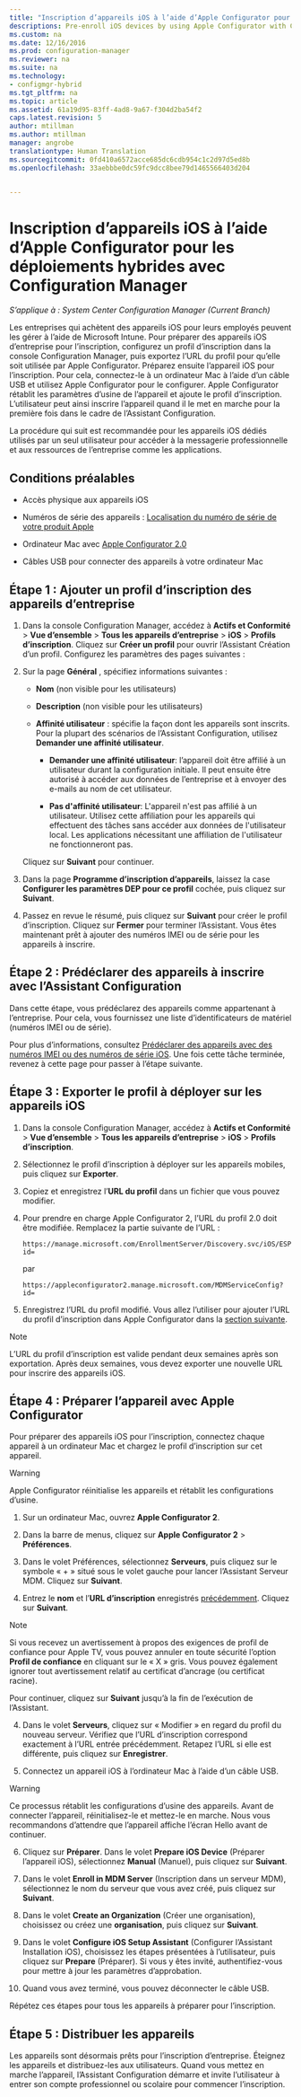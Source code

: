 ```yaml
---
title: "Inscription d’appareils iOS à l’aide d’Apple Configurator pour les déploiements hybrides avec Configuration Manager | Microsoft Docs"
descriptions: Pre-enroll iOS devices by using Apple Configurator with Configuration Manager.
ms.custom: na
ms.date: 12/16/2016
ms.prod: configuration-manager
ms.reviewer: na
ms.suite: na
ms.technology:
- configmgr-hybrid
ms.tgt_pltfrm: na
ms.topic: article
ms.assetid: 61a19d95-83ff-4ad8-9a67-f304d2ba54f2
caps.latest.revision: 5
author: mtillman
ms.author: mtillman
manager: angrobe
translationtype: Human Translation
ms.sourcegitcommit: 0fd410a6572acce685dc6cdb954c1c2d97d5ed8b
ms.openlocfilehash: 33aebbbe0dc59fc9dcc8bee79d1465566403d204


---
```

# <a name="ios-hybrid-enrollment-using-apple-configurator-with-configuration-manager"></a>Inscription d’appareils iOS à l’aide d’Apple Configurator pour les déploiements hybrides avec Configuration Manager

*S’applique à : System Center Configuration Manager (Current Branch)*

Les entreprises qui achètent des appareils iOS pour leurs employés peuvent les gérer à l’aide de Microsoft Intune. Pour préparer des appareils iOS d’entreprise pour l’inscription, configurez un profil d’inscription dans la console Configuration Manager, puis exportez l’URL du profil pour qu’elle soit utilisée par Apple Configurator. Préparez ensuite l’appareil iOS pour l’inscription. Pour cela, connectez-le à un ordinateur Mac à l’aide d’un câble USB et utilisez Apple Configurator pour le configurer. Apple Configurator rétablit les paramètres d’usine de l’appareil et ajoute le profil d’inscription. L’utilisateur peut ainsi inscrire l’appareil quand il le met en marche pour la première fois dans le cadre de l’Assistant Configuration.

La procédure qui suit est recommandée pour les appareils iOS dédiés utilisés par un seul utilisateur pour accéder à la messagerie professionnelle et aux ressources de l’entreprise comme les applications.  

## <a name="prerequisites"></a>Conditions préalables  

-   Accès physique aux appareils iOS  

-   Numéros de série des appareils : [Localisation du numéro de série de votre produit Apple](https://support.apple.com/en-us/HT204308)  

-   Ordinateur Mac avec [Apple Configurator 2.0](http://go.microsoft.com/fwlink/?LinkId=518017)  

-   Câbles USB pour connecter des appareils à votre ordinateur Mac  

## <a name="step-1-add-a-corporate-owned-device-enrollment-profile"></a>Étape 1 : Ajouter un profil d’inscription des appareils d’entreprise

1.  Dans la console Configuration Manager, accédez à **Actifs et Conformité** > **Vue d’ensemble** > **Tous les appareils d’entreprise** > **iOS** > **Profils d’inscription**. Cliquez sur **Créer un profil** pour ouvrir l’Assistant Création d’un profil. Configurez les paramètres des pages suivantes :  

2.  Sur la page **Général** , spécifiez informations suivantes :  

    -   **Nom** (non visible pour les utilisateurs)  

    -   **Description** (non visible pour les utilisateurs)  

    -   **Affinité utilisateur** : spécifie la façon dont les appareils sont inscrits. Pour la plupart des scénarios de l’Assistant Configuration, utilisez **Demander une affinité utilisateur**.  

        -   **Demander une affinité utilisateur**: l’appareil doit être affilié à un utilisateur durant la configuration initiale. Il peut ensuite être autorisé à accéder aux données de l’entreprise et à envoyer des e-mails au nom de cet utilisateur.  

        -   **Pas d'affinité utilisateur**: L'appareil n'est pas affilié à un utilisateur. Utilisez cette affiliation pour les appareils qui effectuent des tâches sans accéder aux données de l'utilisateur local. Les applications nécessitant une affiliation de l'utilisateur ne fonctionneront pas.

    Cliquez sur **Suivant** pour continuer.  

3.  Dans la page **Programme d’inscription d’appareils**, laissez la case **Configurer les paramètres DEP pour ce profil** cochée, puis cliquez sur **Suivant**.  

4.  Passez en revue le résumé, puis cliquez sur **Suivant** pour créer le profil d’inscription. Cliquez sur **Fermer** pour terminer l’Assistant. Vous êtes maintenant prêt à ajouter des numéros IMEI ou de série pour les appareils à inscrire.  

## <a name="step-2-predeclare-devices-to-enroll-with-setup-assistant"></a>Étape 2 : Prédéclarer des appareils à inscrire avec l’Assistant Configuration

Dans cette étape, vous prédéclarez des appareils comme appartenant à l’entreprise. Pour cela, vous fournissez une liste d’identificateurs de matériel (numéros IMEI ou de série).

Pour plus d’informations, consultez [Prédéclarer des appareils avec des numéros IMEI ou des numéros de série iOS](predeclare-devices-with-hardware-id.md). Une fois cette tâche terminée, revenez à cette page pour passer à l’étape suivante.

## <a name="step-3-export-the-profile-to-deploy-to-ios-devices"></a>Étape 3 : Exporter le profil à déployer sur les appareils iOS

1.  Dans la console Configuration Manager, accédez à **Actifs et Conformité** > **Vue d’ensemble** > **Tous les appareils d’entreprise** > **iOS** > **Profils d’inscription**.

2.  Sélectionnez le profil d’inscription à déployer sur les appareils mobiles, puis cliquez sur **Exporter**.

3.  Copiez et enregistrez l’**URL du profil** dans un fichier que vous pouvez modifier.   

4.  Pour prendre en charge Apple Configurator 2, l’URL du profil 2.0 doit être modifiée. Remplacez la partie suivante de l’URL :  

    ```  
    https://manage.microsoft.com/EnrollmentServer/Discovery.svc/iOS/ESProxy?id=  

    ```  

     par  

    ```  
    https://appleconfigurator2.manage.microsoft.com/MDMServiceConfig?id=  

    ```

5.  Enregistrez l’URL du profil modifié. Vous allez l’utiliser pour ajouter l’URL du profil d’inscription dans Apple Configurator dans la [section suivante](#step-4-prepare-the-device-with-apple-configurator).  

> [!NOTE]
> L’URL du profil d’inscription est valide pendant deux semaines après son exportation. Après deux semaines, vous devez exporter une nouvelle URL pour inscrire des appareils iOS.

## <a name="step-4-prepare-the-device-with-apple-configurator"></a>Étape 4 : Préparer l’appareil avec Apple Configurator

Pour préparer des appareils iOS pour l’inscription, connectez chaque appareil à un ordinateur Mac et chargez le profil d’inscription sur cet appareil.  

> [!WARNING]  
>  Apple Configurator réinitialise les appareils et rétablit les configurations d’usine.  

1.  Sur un ordinateur Mac, ouvrez **Apple Configurator 2**.  

2.  Dans la barre de menus, cliquez sur **Apple Configurator 2** > **Préférences**.  

2.  Dans le volet Préférences, sélectionnez **Serveurs**, puis cliquez sur le symbole « + » situé sous le volet gauche pour lancer l’Assistant Serveur MDM. Cliquez sur **Suivant**.  

3.  Entrez le **nom** et l’**URL d’inscription** enregistrés [précédemment](#step-3-export-the-profile-to-deploy-to-ios-devices). Cliquez sur **Suivant**.  

   > [!NOTE]
   > Si vous recevez un avertissement à propos des exigences de profil de confiance pour Apple TV, vous pouvez annuler en toute sécurité l’option **Profil de confiance** en cliquant sur le « X » gris. Vous pouvez également ignorer tout avertissement relatif au certificat d’ancrage (ou certificat racine).

   Pour continuer, cliquez sur **Suivant** jusqu’à la fin de l’exécution de l’Assistant.  

4.  Dans le volet **Serveurs**, cliquez sur « Modifier » en regard du profil du nouveau serveur. Vérifiez que l’URL d’inscription correspond exactement à l’URL entrée précédemment. Retapez l’URL si elle est différente, puis cliquez sur **Enregistrer**.  

5.  Connectez un appareil iOS à l’ordinateur Mac à l’aide d’un câble USB.  

  > [!WARNING]  
  >  Ce processus rétablit les configurations d’usine des appareils. Avant de connecter l’appareil, réinitialisez-le et mettez-le en marche. Nous vous recommandons d’attendre que l’appareil affiche l’écran Hello avant de continuer.  

6.  Cliquez sur **Préparer**. Dans le volet **Prepare iOS Device** (Préparer l’appareil iOS), sélectionnez **Manual** (Manuel), puis cliquez sur **Suivant**.  

7.  Dans le volet **Enroll in MDM Server** (Inscription dans un serveur MDM), sélectionnez le nom du serveur que vous avez créé, puis cliquez sur **Suivant**.  

9. Dans le volet **Create an Organization** (Créer une organisation), choisissez ou créez une **organisation**, puis cliquez sur **Suivant**.  

10. Dans le volet **Configure iOS Setup Assistant** (Configurer l’Assistant Installation iOS), choisissez les étapes présentées à l’utilisateur, puis cliquez sur **Prepare** (Préparer). Si vous y êtes invité, authentifiez-vous pour mettre à jour les paramètres d’approbation.  

11. Quand vous avez terminé, vous pouvez déconnecter le câble USB.  

Répétez ces étapes pour tous les appareils à préparer pour l’inscription.

## <a name="step-5-distribute-devices"></a>Étape 5 : Distribuer les appareils

Les appareils sont désormais prêts pour l’inscription d’entreprise. Éteignez les appareils et distribuez-les aux utilisateurs. Quand vous mettez en marche l’appareil, l’Assistant Configuration démarre et invite l’utilisateur à entrer son compte professionnel ou scolaire pour commencer l’inscription.



<!--HONumber=Dec16_HO3-->


